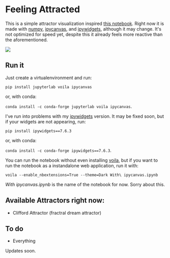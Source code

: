 # Feeling Attracted

This is a simple attractor visualization inspired [this notebook](https://panel.holoviz.org/gallery/simple/clifford_interact.html). Right now it is made with [numpy](), [ipycanvas](), and [ipywidgets](), although it may change. It's not optimized for speed yet, despite this it already feels more reactive than the aforementioned.

![](/home/machinedr/Códigos/Feeling%20Attracted/demo/feeling_attracted.gif)

## Run it

Just create a virtualenvironment and run:

`pip install jupyterlab voila ipycanvas`

or, with conda:

`conda install -c conda-forge jupyterlab voila ipycanvas`.

I've run into problems with my [ipywidgets]() version. It may be fixed soon, but if your widgets are not appearing, run:

`pip install ipywidgets==7.6.3`

or, with conda:

`conda install -c conda-forge ipywidgets==7.6.3`.

You can run the notebook without even installing [voila](), but if you want to run the notebook as a instandalone web application, run it with:

`voila --enable_nbextensions=True --theme=Dark With\ ipycanvas.ipynb`

*With ipycanvas.ipynb* is the name of the notebook for now. Sorry about this.

## Available Attractors right now:

- Clifford Attractor (fractral dream attractor)

## To do

- Everything
  
  

Updates soon.
